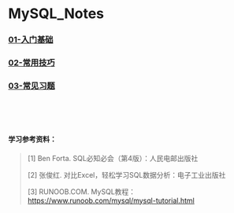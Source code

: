 # MySQL_Notes

### [01-入门基础](01-入门基础.md)

### [02-常用技巧](02-常用技巧.md)

### [03-常见习题](03-常见习题.md)

<br/>

<br/>

<br/>

#### 学习参考资料：

> [1] Ben Forta. SQL必知必会（第4版）：人民电邮出版社
>
> [2] 张俊红. 对比Excel，轻松学习SQL数据分析：电子工业出版社
>
> [3] RUNOOB.COM. MySQL教程：https://www.runoob.com/mysql/mysql-tutorial.html





